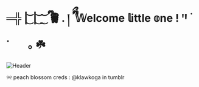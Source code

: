 # ═╬ | ͜͝ | ͜͝ ̫ ͜͝ ྀི 𖠺 .  ། ྀིྀ  𝕎elcome  𝕝ittle  𝕠ne    !    ꞌꞋ ࣪   ˙⠀　｡ ☘️


![Header](https://files.catbox.moe/4gyfwk.jpg)

୨୧    peach blossom creds : @klawkoga in tumblr

